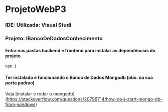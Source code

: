 # ProjetoWebP3
### IDE: Utilizada: Visual Studi
### Projeto: IBancoDeDadosConhecimento

#### Entra nas pastas backend e frontend para instalar as dependências do projeto
```
npm i
```
#### Ter instalado e funcionando o Banco de Dados Mongodb (obs: na sua porta padrao)
Veja [instalar e rodar o mongodb] (https://stackoverflow.com/questions/20796714/how-do-i-start-mongo-db-from-windows)
